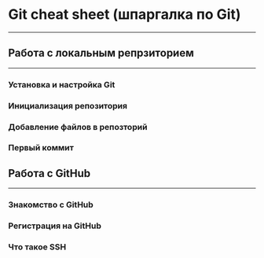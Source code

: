 # Git cheat sheet (шпаргалка по Git)
---
## Работа с локальным репрзиторием
---
### Установка и настройка Git

### Инициализация репозитория
### Добавление файлов в репозторий
### Первый коммит

## Работа с GitHub
---
### Знакомство с GitHub
### Регистрация на GitHub
### Что такое SSH

